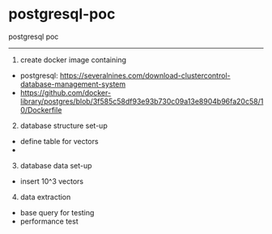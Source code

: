 # postgresql-poc
postgresql poc

---
1. create docker image containing
- postgresql: https://severalnines.com/download-clustercontrol-database-management-system
- https://github.com/docker-library/postgres/blob/3f585c58df93e93b730c09a13e8904b96fa20c58/10/Dockerfile

2. database structure set-up
- define table for vectors
- 


3. database data set-up
- insert 10^3 vectors

4. data extraction
- base query for testing
- performance test 
